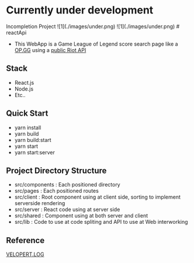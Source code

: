 <h1>Currently under development</h1>
Incompletion Project
![1](./images/under.png)
![1](./images/under.png)
# reactApi

* This WebApp is a Game League of Legend score search page like a <a href="http://op.gg">OP.GG</a> using a <a href="https://developer.riotgames.com/">public Riot API</a>

## Stack
* React.js
* Node.js
* Etc..

## Quick Start
* yarn install
* yarn build
* yarn build:start
* yarn start
* yarn start:server

## Project Directory Structure
* src/components : Each positioned directory
* src/pages : Each positioned routes
* src/client : Root component using at client side, sorting to implement serverside rendering
* src/server : React code using at server side
* src/shared : Component using at both server and client
* src/lib : Code to use at code spliting and API to use at Web interworking


## Reference
<a href="https://velopert.com/">VELOPERT.LOG</a>
